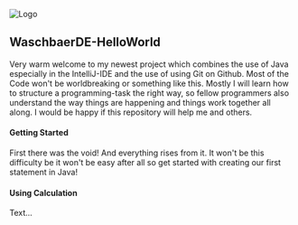 ![Logo](https://github.com/WaschbaerDE/HelloWorld/blob/master/ressources/Logo112.png)
## WaschbaerDE-HelloWorld
Very warm welcome to my newest project which combines the use of Java especially in the IntelliJ-IDE and the use of using Git on Github. Most of the Code won't be worldbreaking or something like this. Mostly I will learn how to structure a programming-task the right way, so fellow programmers also understand the way things are happening and things work together all along. I would be happy if this repository will help me and others.<br>
#### Getting Started<br>
First there was the void! And everything rises from it. It won't be this difficulty be it won't be easy after all so get started with creating our first statement in Java!<br>
#### Using Calculation<br>
Text...

